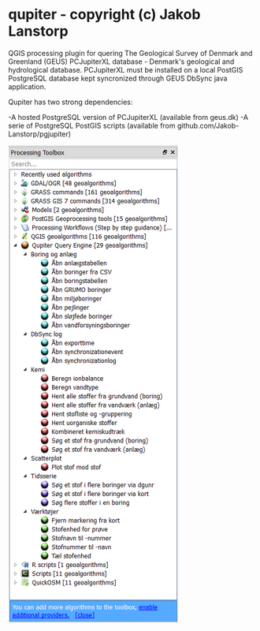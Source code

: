 # qupiter - copyright (c) Jakob Lanstorp

QGIS processing plugin for quering The Geological Survey of Denmark and Greenland (GEUS) PCJupiterXL database - Denmark's geological and hydrological database. PCJupiterXL must be installed on a local PostGIS PostgreSQL database kept syncronized through GEUS DbSync java application.

Qupiter has two strong dependencies:

-A hosted PostgreSQL version of PCJupiterXL (available from geus.dk)
-A serie of PostgreSQL PostGIS scripts (available from github.com/Jakob-Lanstorp/pgjupiter)

![qupiter qgis processing ui](qupiter_ui.png)

